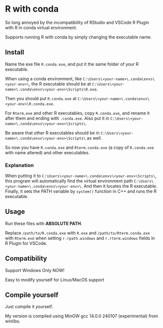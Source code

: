 # R with conda
So long annoyed by the incompatibility of RStudio and VSCode R Plugin with R in conda virtual environment.

Supports running R with conda by simply changing the executable name.

## Install
Name the exe file `R.conda.exe`, and put it the same folder of your R executable.

When using a conda environment, like `C:\Users\<your-name>\.conda\envs\<your-env>\`, the R executable should be at `C:\Users\<your-name>\.conda\envs\<your-env>\Scripts\R.exe`.

Then you should put `R.conda.exe` at `C:\Users\<your-name>\.conda\envs\<your-env>\R.conda.exe`.

For `Rterm.exe` and other R executables, copy `R.conda.exe`, and rename it after them and ending with `.conda.exe`. Also put it in `C:\Users\<your-name>\.conda\envs\<your-env>\Scripts\`.

Be aware that other R executables should be in `C:\Users\<your-name>\.conda\envs\<your-env>\Scripts\` as well.

So now you have `R.conda.exe` and `Rterm.conda.exe` (a copy of `R.conda.exe` with name altered) and other executables.

### Explanation

When putting it to `C:\Users\<your-name>\.conda\envs\<your-env>\Scripts\`, this program will automatically find the virtual environment path `C:\Users\<your-name>\.conda\envs\<your-env>\`. And then it locates the R executable. Finally, it sets the PATH variable by `system()` function in C++ and runs the R executable.

## Usage
Run these files with **ABSOLUTE PATH**.

Replace `/path/to/R.conda.exe` with `R.exe` and `/path/to/Rterm.conda.exe` with `Rterm.exe` when setting `r.rpath.windows` and `r.rterm.windows` fields in R Plugin for VSCode.

## Compatibility
Support Windows Only NOW!

Easy to modify yourself for Linux/MacOS support

## Compile yourself
Just compile it yourself.

My version is compiled using MinGW gcc 14.0.0 240107 (experimental) from winlibs.
